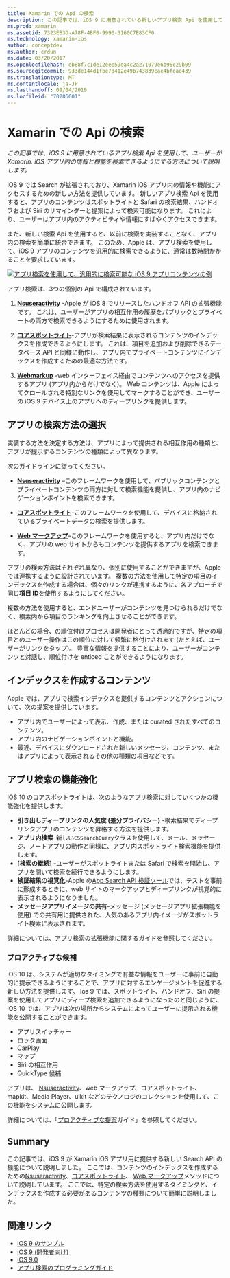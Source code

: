```yaml
---
title: Xamarin での Api の検索
description: この記事では、iOS 9 に用意されている新しいアプリ検索 Api を使用して、ユーザーが Xamarin. iOS アプリ内の情報と機能を検索できるようにする方法について説明します。
ms.prod: xamarin
ms.assetid: 7323EB3D-A78F-4BF0-9990-3160C7E83CF0
ms.technology: xamarin-ios
author: conceptdev
ms.author: crdun
ms.date: 03/20/2017
ms.openlocfilehash: eb88f7c1de12eee59ea4c2a271079e6b96c29b09
ms.sourcegitcommit: 933de144d1fbe7d412e49b743839cae4bfcac439
ms.translationtype: MT
ms.contentlocale: ja-JP
ms.lasthandoff: 09/04/2019
ms.locfileid: "70286601"
---
```

# <a name="search-apis-in-xamarinios"></a>Xamarin での Api の検索

_この記事では、iOS 9 に用意されているアプリ検索 Api を使用して、ユーザーが Xamarin. iOS アプリ内の情報と機能を検索できるようにする方法について説明します。_

IOS 9 では Search が拡張されており、Xamarin iOS アプリ内の情報や機能にアクセスするための新しい方法を提供しています。 新しいアプリ検索 Api を使用すると、アプリのコンテンツはスポットライトと Safari の検索結果、ハンドオフおよび Siri のリマインダーと提案によって検索可能になります。 これにより、ユーザーはアプリ内のアクティビティや情報にすばやくアクセスできます。

また、新しい検索 Api を使用すると、以前に検索を実装することなく、アプリ内の検索を簡単に統合できます。 このため、Apple は、アプリ検索を使用して、iOS 9 アプリのコンテンツを汎用的に検索できるように、通常は数時間かかることを要求しています。

[![](images/intro01.png "アプリ検索を使用して、汎用的に検索可能な iOS 9 アプリコンテンツの例")](images/intro01.png#lightbox)

アプリ検索は、3つの個別の Api で構成されています。

1. [**Nsuseractivity**](nsuseractivity.md) -Apple が iOS 8 でリリースしたハンドオフ API の拡張機能です。 これは、ユーザーがアプリの相互作用の履歴をパブリックとプライベートの両方で検索できるようにするために使用されます。

2. [**コアスポットライト**](corespotlight.md)-アプリが検索結果に表示されるコンテンツのインデックスを作成できるようにします。 これは、項目を追加および削除できるデータベース API と同様に動作し、アプリ内でプライベートコンテンツにインデックスを作成するための最適な方法です。

3. [**Webmarkup**](web-markup.md) -web インターフェイス経由でコンテンツへのアクセスを提供するアプリ (アプリ内からだけでなく)。 Web コンテンツは、Apple によってクロールされる特別なリンクを使用してマークすることができ、ユーザーの iOS 9 デバイス上のアプリへのディープリンクを提供します。

## <a name="selecting-an-app-search-approach"></a>アプリの検索方法の選択

実装する方法を決定する方法は、アプリによって提供される相互作用の種類と、アプリが提示するコンテンツの種類によって異なります。

次のガイドラインに従ってください。

- [**Nsuseractivity**](nsuseractivity.md) –このフレームワークを使用して、パブリックコンテンツとプライベートコンテンツの両方に対して検索機能を提供し、アプリ内のナビゲーションポイントを検索できます。

- [**コアスポットライト**](corespotlight.md)–このフレームワークを使用して、デバイスに格納されているプライベートデータの検索を提供します。

- [**Web マークアップ**](web-markup.md)–このフレームワークを使用すると、アプリ内だけでなく、アプリの web サイトからもコンテンツを提供するアプリを検索できます。

アプリの検索方法はそれぞれ異なり、個別に使用することができますが、Apple では連携するように設計されています。 複数の方法を使用して特定の項目のインデックスを作成する場合は、個々のリンクが連携するように、各アプローチで同じ**項目 ID**を使用するようにしてください。

複数の方法を使用すると、エンドユーザーがコンテンツを見つけられるだけでなく、検索内から項目のランキングを向上させることができます。

ほとんどの場合、の順位付けプロセスは開発者にとって透過的ですが、特定の項目とのユーザー操作はこの順位に対して頻繁に格付けされます (たとえば、ユーザーがリンクをタップ)。
豊富な情報を提供することにより、ユーザーがコンテンツと対話し、順位付けを enticed ことができるようになります。

## <a name="what-content-to-index"></a>インデックスを作成するコンテンツ

Apple では、アプリで検索インデックスを提供するコンテンツとアクションについて、次の提案を提供しています。

- アプリ内でユーザーによって表示、作成、または curated されたすべてのコンテンツ。
- アプリ内のナビゲーションポイントと機能。
- 最近、デバイスにダウンロードされた新しいメッセージ、コンテンツ、またはアプリによって表示されるその他の種類の項目などです。

## <a name="app-search-enhancements"></a>アプリ検索の機能強化

IOS 10 のコアスポットライトは、次のようなアプリ検索に対していくつかの機能強化を提供します。

- **引き出しディープリンクの人気度 (差分プライバシー)** -検索結果でディープリンクアプリのコンテンツを昇格する方法を提供します。
- **アプリ内検索**-新しい`CSSearchQuery`クラスを使用して、メール、メッセージ、ノートアプリの動作と同様に、アプリ内スポットライト検索機能を提供します。
- **[検索の継続]** -ユーザーがスポットライトまたは Safari で検索を開始し、アプリを開いて検索を続行できるようにします。
- **検証結果の視覚化**-Apple の[App Search API 検証ツール](https://search.developer.apple.com/appsearch-validation-tool)では、テストを事前に形成するときに、web サイトのマークアップとディープリンクが視覚的に表示されるようになりました。
- **メッセージアプリイメージの共有**-メッセージ (メッセージアプリ拡張機能を使用) での共有用に提供された、人気のあるアプリ内イメージがスポットライト検索に表示されます。

詳細については、[アプリ検索の拡張機能](~/ios/platform/search/app-search-enhancements.md)に関するガイドを参照してください。

### <a name="proactive-suggestions"></a>プロアクティブな候補

iOS 10 は、システムが適切なタイミングで有益な情報をユーザーに事前に自動的に提示できるようにすることで、アプリに対するエンゲージメントを促進する新しい方法を提供します。 Ios 9 では、スポットライト、ハンドオフ、Siri の提案を使用してアプリにディープ検索を追加できるようになったのと同じように、iOS 10 では、アプリは次の場所からシステムによってユーザーに提示される機能を公開することができます。

- アプリスイッチャー
- ロック画面
- CarPlay
- マップ
- Siri の相互作用
- QuickType 候補 

アプリは、 [Nsuseractivity](xref:Foundation.NSUserActivity)、web マークアップ、コアスポットライト、mapkit、Media Player、uikit などのテクノロジのコレクションを使用して、この機能をシステムに公開します。

詳細については、「[プロアクティブな提案](~/ios/platform/search/proactive-suggestions.md)ガイド」を参照してください。

## <a name="summary"></a>Summary

この記事では、iOS 9 が Xamarin iOS アプリ用に提供する新しい Search API の機能について説明しました。 ここでは、コンテンツのインデックスを作成するための[Nsuseractivity](nsuseractivity.md)、[コアスポットライト](corespotlight.md)、 [Web マークアップ](web-markup.md)メソッドについて説明しています。 ここでは、特定の検索方法を使用するタイミングと、インデックスを作成する必要があるコンテンツの種類について簡単に説明しました。



## <a name="related-links"></a>関連リンク

- [iOS 9 のサンプル](https://docs.microsoft.com/samples/browse/?products=xamarin&term=Xamarin.iOS+iOS9)
- [iOS 9 (開発者向け)](https://developer.apple.com/ios/pre-release/)
- [iOS 9.0](https://developer.apple.com/library/prerelease/ios/releasenotes/General/WhatsNewIniOS/Articles/iOS9.html)
- [アプリ検索のプログラミングガイド](https://developer.apple.com/library/prerelease/ios/documentation/General/Conceptual/AppSearch/index.html#//apple_ref/doc/uid/TP40016308)
